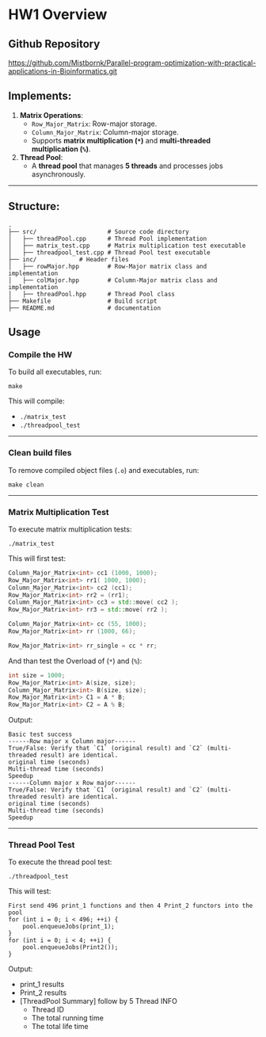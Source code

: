 # HW1 Overview
## Github Repository
https://github.com/Mistbornk/Parallel-program-optimization-with-practical-applications-in-Bioinformatics.git
## Implements:
1. **Matrix Operations**:
   - `Row_Major_Matrix`: Row-major storage.
   - `Column_Major_Matrix`: Column-major storage.
   - Supports **matrix multiplication (`*`)** and **multi-threaded multiplication (`%`)**.
2. **Thread Pool**:
   - A **thread pool** that manages **5 threads** and processes jobs asynchronously.

---

## Structure:
```plaintext
.
├── src/            	   	# Source code directory
│   ├── threadPool.cpp     	# Thread Pool implementation
│   ├── matrix_test.cpp    	# Matrix multiplication test executable
│   ├── threadpool_test.cpp # Thread Pool test executable
├── inc/           	# Header files
│   ├── rowMajor.hpp       	# Row-Major matrix class and implementation
│   ├── colMajor.hpp       	# Column-Major matrix class and implementation
│   ├── threadPool.hpp    	# Thread Pool class
├── Makefile                # Build script
├── README.md               # documentation
```

## Usage
### **Compile the HW**  
To build all executables, run:  
```
make
```
This will compile:  
- `./matrix_test`  
- `./threadpool_test`  
---

### **Clean build files**  
To remove compiled object files (`.o`) and executables, run:  
```
make clean
```
---

### **Matrix Multiplication Test**  
To execute matrix multiplication tests:
```
./matrix_test
```
This will first test:
``` C++
Column_Major_Matrix<int> cc1 (1000, 1000);
Row_Major_Matrix<int> rr1( 1000, 1000);
Column_Major_Matrix<int> cc2 (cc1);
Row_Major_Matrix<int> rr2 = (rr1);
Column_Major_Matrix<int> cc3 = std::move( cc2 );
Row_Major_Matrix<int> rr3 = std::move( rr2 );

Column_Major_Matrix<int> cc (55, 1000);
Row_Major_Matrix<int> rr (1000, 66);

Row_Major_Matrix<int> rr_single = cc * rr;
```
And than test the Overload of (`*`) and (`%`):
```C++
int size = 1000;
Row_Major_Matrix<int> A(size, size);
Column_Major_Matrix<int> B(size, size);
Row_Major_Matrix<int> C1 = A * B;
Row_Major_Matrix<int> C2 = A % B;
```
Output: 
```
Basic test success
------Row major x Column major------
True/False: Verify that `C1` (original result) and `C2` (multi-threaded result) are identical. 
original time (seconds)
Multi-thread time (seconds)
Speedup
------Column major x Row major------
True/False: Verify that `C1` (original result) and `C2` (multi-threaded result) are identical. 
original time (seconds)
Multi-thread time (seconds)
Speedup
```
---

### **Thread Pool Test**  
To execute the thread pool test:  
```
./threadpool_test
```
This will test:
```
First send 496 print_1 functions and then 4 Print_2 functors into the pool
for (int i = 0; i < 496; ++i) {
	pool.enqueueJobs(print_1);
}
for (int i = 0; i < 4; ++i) {
	pool.enqueueJobs(Print2());
}
```
Output:
- print_1 results
- Print_2 results
- [ThreadPool Summary] follow by 5 Thread INFO
	- Thread ID
	- The total running time
	- The total life time
